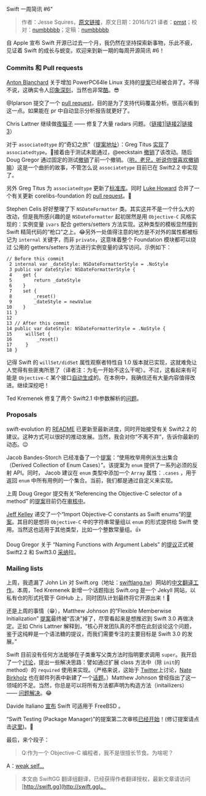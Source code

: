 Swift 一周简讯 #6"

> 作者：Jesse Squires，[原文链接](http://swiftweekly.github.io/issue-6/)，原文日期：2016/1/21
> 译者：[pmst](http://www.jianshu.com/users/596f2ba91ce9/latest_articles)；校对：[numbbbbb](https://github.com/numbbbbb)；定稿：[numbbbbb](https://github.com/numbbbbb)
  








自 Apple 宣布 Swift 开源已过去一个月，我仍然在坚持探索新事物，乐此不疲，见证着 Swift 的成长与蜕变。欢迎来到新一期的每周开源简讯 #6！

### Commits 和 Pull requests

[Anton Blanchard](https://github.com/antonblanchard) 关于增加 PowerPC64le Linux 支持的[提案](https://github.com/apple/swift/pull/979)已经被合并了。不得不说，这确实令人[印象深刻](https://github.com/apple/swift/pull/979#issuecomment-171833623)，当然也非常[酷](https://github.com/apple/swift/pull/979#issuecomment-171876376)。😎

@Iplarson 提交了一个 [pull request](https://github.com/apple/swift/pull/997)，目的是为了支持代码覆盖分析。很高兴看到这一点。如果能在 pr 中自动显示分析报告就更好了。



Chris Lattner 继续做[夜猫子](https://twitter.com/clattner_llvm/status/674254974629502976) —— 修复了大量 radars 问题。（[链接1](https://github.com/apple/swift/commit/20263bf46658dccafced86955fbf33ad72853c6d)|[链接2](https://github.com/apple/swift/commit/ce94e0af538f9f7e47dc1979e4db60549ffb9010)|[链接3](https://github.com/apple/swift/commit/9c9ddf9e6cba3ea199bcfd59e039c404b68bb1ac)）

对于 `associatedtype` 的“奇幻之旅”（[提案地址](https://github.com/apple/swift-evolution/blob/master/proposals/0011-replace-typealias-associated.md)）：Greg Titus [实现](https://github.com/apple/swift/pull/964)了 `associatedtype`。👏接着由于测试未能通过，@eeckstain [撤销](https://github.com/apple/swift/commit/ce7b2bcf094a17fec1a3f3cfa713995f3ced1ef3)了该改动。随后 Doug Gregor 通过固定的测试[撤销](https://github.com/apple/swift/commit/38c1de69e4b4c27ac1916d1e6fe601beb5d3a5f4)了前一个撤销。（[哟，老兄，听说你很喜欢撤销嘛](http://cdn.meme.am/instances/500x/58010858.jpg)）这是一个曲折的故事，不管怎么说 `associatetype` 目前已在 Swift2.2 中实现了。

另外 Greg Titus 为 `associatedtype` 更新了[标准库](https://github.com/apple/swift/pull/976)。同时 [Luke Howard](https://github.com/lhoward) 合并了一个有关更新 corelibs-foundation 的 [pull request](https://github.com/apple/swift-corelibs-foundation/pull/230)。🎉

Stephen Celis 好好整理了下 `NSDateFormatter` 类。其实这并不是一个什么大的改动，但是我所感兴趣的是 `NSDateFormatter` 起初居然是用 `Objective-C` 风格实现的：实例变量 `ivars` 配合 getters/setters 方法实现。这种类型的模板显然撞到 Swift 精简代码的“枪口”之上。😂另外一处值得注意的地方是不对外的属性都被标记为 `internal` 关键字，而非 `private`，这意味着整个 Foundation 模块都可以绕过 公用的 getters/setters 方法进行实例变量的读写访问。示例如下：

    
    // Before this commit
     2 internal var _dateStyle: NSDateFormatterStyle = .NoStyle
     3 public var dateStyle: NSDateFormatterStyle {
     4    get {
     5        return _dateStyle
     6    }
     7    set {
     8        _reset()
     9        _dateStyle = newValue
    10    }
    11 }
    12 
    13 // After this commit
    14 public var dateStyle: NSDateFormatterStyle = .NoStyle {
    15     willSet {
    16         _reset()
    17     }
    18 }

记得 Swift 的 `willSet/didSet` 属性观察者特性自 1.0 版本就已实现，这就难免让人觉得有些匪夷所思了（译者注：为毛一开始不这么干呢）。不过，这看起来有可能是 `Objective-C` 某个接口[自动生成](https://twitter.com/jckarter/status/689157377149415424)的。在本例中，我确信还有大量内容值得改进。继续深挖吧！

Ted Kremenek 修复了两个 Swift2.1 中参数解析的[问题](https://github.com/apple/swift/pull/1007)。

### Proposals

swift-evolution 的 [README](https://github.com/apple/swift-evolution#development-minor-version--swift-22) 已更新至最新进度，同时开始接受有关 Swift2.2 的建议。这种方式可以很好的推动发展。当然，我会对你“不离不弃”，告诉你最新的动态。😉

Jacob Bandes-Storch 已经准备了一个[提案](https://github.com/jtbandes/swift-evolution/blob/977a9923fd551491623b6bfd398d5859488fe1ae/proposals/0000-derived-collection-of-enum-cases.md)：“使用枚举用例派生出集合（Derived Collection of Enum Cases）”。该提案为 `enum` 提供了一系列必须的反射 API。同时， Jacob 建议在 `enum` 类型中添加一个 `Array` 属性：`.cases` ，用于返回 `enum` 中所有用例的一个集合。当前，我们都是通过自定义来实现。

上周 Doug Gregor 提交有关“Referencing the Objective-C selector of a method” 的[提案](https://github.com/apple/swift-evolution/blob/master/proposals/0022-objc-selectors.md)目前仍在[审核中](https://lists.swift.org/pipermail/swift-evolution-announce/2016-January/000020.html)。

[Jeff Kelley](https://github.com/SlaunchaMan) 递交了一个“Import Objective-C constants as Swift enums”的[提案](https://github.com/apple/swift-evolution/pull/110/files)。其目的是想将 `Objective-C` 中的字符串常量组以 `enum` 的形式提供给 Swift 使用。当然这也适用于其他类型，比如一个整数常量组。👍

Doug Gregor 关于 “Naming Functions with Argument Labels” 的[提议](https://github.com/apple/swift-evolution/blob/master/proposals/0021-generalized-naming.md)正式被Swift2.2 和 Swift3.0 [采纳](https://lists.swift.org/pipermail/swift-evolution-announce/2016-January/000021.html)拉。

### Mailing lists

上周，我遗漏了 John Lin 对 Swift.org（地址：[swiftlang.tw](https://swiftlang.tw)）网站的[中文翻译工作](https://lists.swift.org/pipermail/swift-dev/Week-of-Mon-20160111/000777.html)。本周，Ted Kremenek 新增一个话题指出 Swift.org 是一个 Jekyll 网站，以私有仓的形式托管于 GitHub 上，同时团队计划最终将它开源出来！🎉

还是上周的事情（😁），Matthew Johnson 的“Flexible Memberwise Initialization” [提案](https://github.com/apple/swift-evolution/blob/master/proposals/0018-flexible-memberwise-initialization.md)最终被“否决”掉了，尽管看起来是想推迟到 Swift 3.0 再做决定。正如 Chris Lattner 解释到，“核心开发团队真的不想在此刻谈论这个问题，鉴于这纯粹是一个语法糖的提议，而我们需要专注的主要目标是 Swift 3.0 的发展。”

Swift 目前没有任何方法能够在子类重写父类方法时指明要求调用 `super`。我开启了一个[讨论](https://lists.swift.org/pipermail/swift-evolution/Week-of-Mon-20160111/006878.html)，提出一些解决思路：譬如通过扩展 class 方法中（除 `init`的 method）的 `required` 使用来实现。（严格来说，这始于 [Twitter](https://twitter.com/jesse_squires/status/686960179435323392)上讨论，[Nate Birkholz](https://twitter.com/nbirkholz) 也在邮件列表中新建了一个[话题](https://lists.swift.org/pipermail/swift-evolution/Week-of-Mon-20160111/006667.html)。）Matthew Johnson 曾经指出了这一领域的不足。当然，你总是可以将所有方法都声明为构造方法（initailizers） —— [问题解决](https://twitter.com/jckarter/status/686958750335279108)。😂

Davide Italiano [宣布](https://lists.swift.org/pipermail/swift-dev/Week-of-Mon-20160118/000911.html) Swift 可适用于 FreeBSD 。

“Swift Testing (Package Manager)”的提案第二次审核[已经开始](https://lists.swift.org/pipermail/swift-build-dev/Week-of-Mon-20160111/000243.html)！(修订提案请点击[这里](https://github.com/apple/swift-evolution/blob/master/proposals/0019-package-manager-testing.md))。🎉

最后，来个段子：

> Q:作为一个 Objective-C 编程者，我不是很擅长节食。为啥呢？

A：[weak self...](https://twitter.com/modocache/status/689669646497255424)

> 本文由 SwiftGG 翻译组翻译，已经获得作者翻译授权，最新文章请访问 [http://swift.gg](http://swift.gg)。